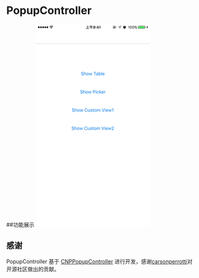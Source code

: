 # PopupController
##功能展示
![screenshot](demo.gif)



## 感谢

PopupController 基于 [CNPPopupController][CNPPopupController] 进行开发，感谢[carsonperrotti][carsonperrottiGithub]对开源社区做出的贡献。


<!-- external links -->
[CNPPopupController]:https://github.com/carsonperrotti/CNPPopupController
[carsonperrottiGithub]:https://github.com/carsonperrotti
